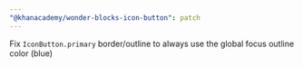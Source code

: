 ```yaml
---
"@khanacademy/wonder-blocks-icon-button": patch
---
```


Fix `IconButton.primary` border/outline to always use the global focus outline color (blue)
